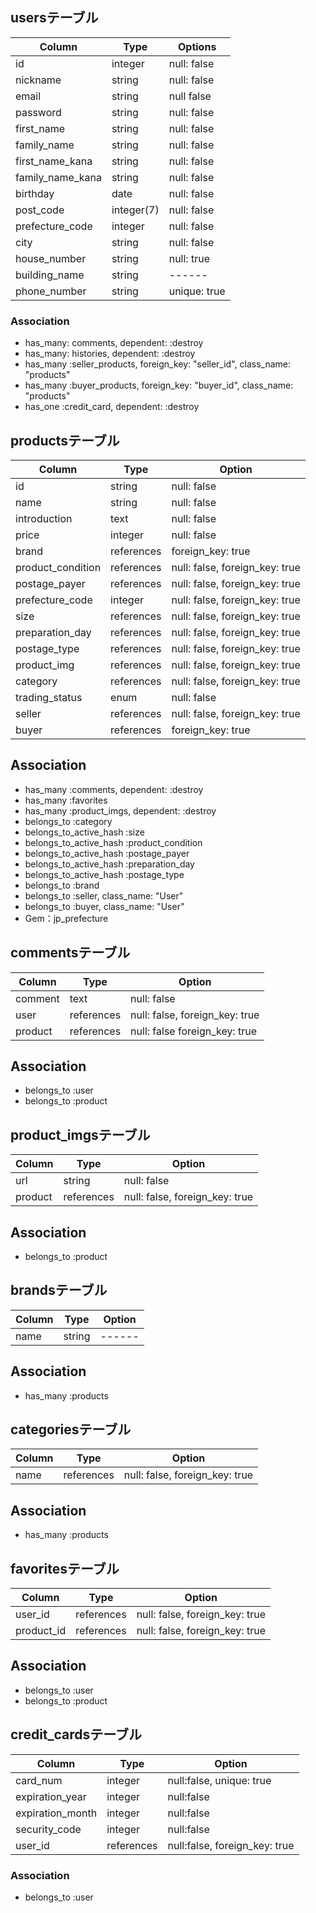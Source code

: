 ## usersテーブル
|Column|Type|Options|
|------|----|-------|
|id|integer|null: false|
|nickname|string|null: false|
|email|string|null false|
|password|string|null: false|
|first_name|string|null: false|
|family_name|string|null: false|
|first_name_kana|string|null: false|
|family_name_kana|string|null: false|
|birthday|date|null: false|
|post_code|integer(7)|null: false|
|prefecture_code|integer|null: false|
|city|string|null: false|
|house_number|string|null: true|
|building_name|string|------|
|phone_number|string|unique: true|

### Association
- has_many: comments, dependent: :destroy
- has_many: histories, dependent: :destroy
- has_many :seller_products, foreign_key: "seller_id", class_name: "products"
- has_many :buyer_products, foreign_key: "buyer_id", class_name: "products"
- has_one :credit_card, dependent: :destroy


## productsテーブル
|Column|Type|Option|
|------|----|------|
|id|string|null: false|
|name|string|null: false|
|introduction|text|null: false|
|price|integer|null: false|
|brand|references|foreign_key: true|
|product_condition|references|null: false, foreign_key: true|
|postage_payer|references|null: false, foreign_key: true|
|prefecture_code|integer|null: false, foreign_key: true|
|size|references|null: false, foreign_key: true|
|preparation_day|references|null: false, foreign_key: true|
|postage_type|references|null: false, foreign_key: true|
|product_img|references|null: false, foreign_key: true|
|category|references|null: false, foreign_key: true|
|trading_status|enum|null: false|
|seller|references|null: false, foreign_key: true|
|buyer|references|foreign_key: true|

## Association
- has_many :comments, dependent: :destroy
- has_many :favorites
- has_many :product_imgs, dependent: :destroy
- belongs_to :category
- belongs_to_active_hash :size
- belongs_to_active_hash :product_condition
- belongs_to_active_hash :postage_payer
- belongs_to_active_hash :preparation_day
- belongs_to_active_hash :postage_type
- belongs_to :brand
- belongs_to :seller, class_name: "User"
- belongs_to :buyer, class_name: "User"
- Gem：jp_prefecture


## commentsテーブル
|Column|Type|Option|
|------|----|------|
|comment|text|null: false|
|user|references|null: false, foreign_key: true|
|product|references|null: false foreign_key: true|

## Association
- belongs_to :user
- belongs_to :product


## product_imgsテーブル
|Column|Type|Option|
|------|----|------|
|url|string|null: false|
|product|references|null: false, foreign_key: true|

## Association
- belongs_to :product


## brandsテーブル
|Column|Type|Option|
|------|----|------|
|name|string|------|

## Association
- has_many :products


## categoriesテーブル
|Column|Type|Option|
|------|----|------|
|name|references|null: false, foreign_key: true|

## Association
- has_many :products


## favoritesテーブル
|Column|Type|Option|
|------|----|------|
|user_id|references|null: false, foreign_key: true|
|product_id|references|null: false, foreign_key: true|

## Association
- belongs_to :user
- belongs_to :product


## credit_cardsテーブル
|Column|Type|Option|
|------|----|------|
|card_num|integer|null:false, unique: true|
|expiration_year|integer|null:false|
|expiration_month|integer|null:false|
|security_code|integer|null:false|
|user_id|references|null:false, foreign_key: true|

### Association
- belongs_to :user